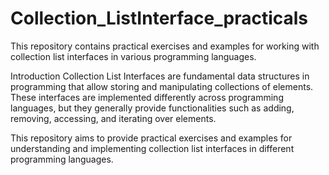 # Collection_ListInterface_practicals
This repository contains practical exercises and examples for working with collection list interfaces in various programming languages.

Introduction
Collection List Interfaces are fundamental data structures in programming that allow storing and manipulating collections of elements. These interfaces are implemented differently across programming languages, but they generally provide functionalities such as adding, removing, accessing, and iterating over elements.

This repository aims to provide practical exercises and examples for understanding and implementing collection list interfaces in different programming languages.
